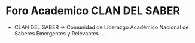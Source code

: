 # Foro Academico CLAN DEL SABER
* CLAN DEL SABER -> Comunidad de Liderazgo Académico Nacional de Saberes Emergentes y Relevantes
...
